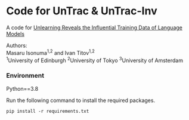# Code for UnTrac \& UnTrac-Inv

A code for [Unlearning Reveals the Influential Training Data of Language Models](https://arxiv.org/abs/2401.15241)

Authors:   
Masaru Isonuma<sup>1,2</sup> and Ivan Titov<sup>1,2</sup>  
 <sup>1</sup>University of Edinburgh
 <sup>2</sup>University of Tokyo
 <sup>3</sup>University of Amsterdam  

### Environment

Python==3.8

Run the following command to install the required packages.
```
pip install -r requirements.txt
```
